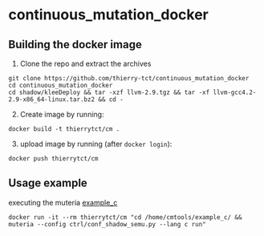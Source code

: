 # continuous_mutation_docker

## Building the docker image

1. Clone the repo and extract the archives
```
git clone https://github.com/thierry-tct/continuous_mutation_docker
cd continuous_mutation_docker
cd shadow/kleeDeploy && tar -xzf llvm-2.9.tgz && tar -xf llvm-gcc4.2-2.9-x86_64-linux.tar.bz2 && cd -
```

2. Create image by running:
```
docker build -t thierrytct/cm .
```

3. upload image by running (after `docker login`):
```
docker push thierrytct/cm
```

## Usage example

executing the muteria [example_c](https://github.com/muteria/example_c)

```
docker run -it --rm thierrytct/cm "cd /home/cmtools/example_c/ && muteria --config ctrl/conf_shadow_semu.py --lang c run"
```
